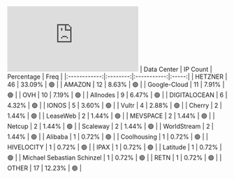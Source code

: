 ![Diagramm](https://github.com/111STAVR111/props/blob/main/Celestia/Mainnet/Decentralization/1/README.md)
| Data Center | IP Count | Percentage | Freq |
|:------------:|:--------:|:-----------:|:-----:|
| HETZNER | 46 | 33.09% | 🟢 |
| AMAZON | 12 | 8.63% | 🟢 |
| Google-Cloud | 11 | 7.91% | 🟢 |
| OVH | 10 | 7.19% | 🟢 |
| Allnodes | 9 | 6.47% | 🟢 |
| DIGITALOCEAN | 6 | 4.32% | 🟢 |
| IONOS | 5 | 3.60% | 🟢 |
| Vultr | 4 | 2.88% | 🟢 |
| Cherry | 2 | 1.44% | 🟢 |
| LeaseWeb | 2 | 1.44% | 🟢 |
| MEVSPACE | 2 | 1.44% | 🟢 |
| Netcup | 2 | 1.44% | 🟢 |
| Scaleway | 2 | 1.44% | 🟢 |
| WorldStream | 2 | 1.44% | 🟢 |
| Alibaba | 1 | 0.72% | 🟢 |
| Coolhousing | 1 | 0.72% | 🟢 |
| HIVELOCITY | 1 | 0.72% | 🟢 |
| IPAX | 1 | 0.72% | 🟢 |
| Latitude | 1 | 0.72% | 🟢 |
| Michael Sebastian Schinzel | 1 | 0.72% | 🟢 |
| RETN | 1 | 0.72% | 🟢 |
| OTHER | 17 | 12.23% | 🟢 |